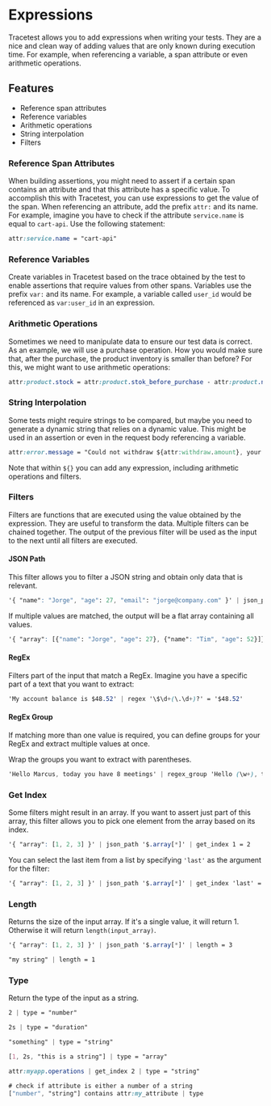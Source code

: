 # Expressions

Tracetest allows you to add expressions when writing your tests. They are a nice and clean way of adding values that are only known during execution time. For example, when referencing a variable, a span attribute or even arithmetic operations.

## **Features**

* Reference span attributes
* Reference variables
* Arithmetic operations
* String interpolation
* Filters

### **Reference Span Attributes**

When building assertions, you might need to assert if a certain span contains an attribute and that this attribute has a specific value. To accomplish this with Tracetest, you can use expressions to get the value of the span. When referencing an attribute, add the prefix `attr:` and its name. For example, imagine you have to check if the attribute `service.name` is equal to `cart-api`. Use the following statement:

```css
attr:service.name = "cart-api"
```

### **Reference Variables**

Create variables in Tracetest based on the trace obtained by the test to enable assertions that require values from other spans. Variables use the prefix `var:` and its name. For example, a variable called `user_id` would be referenced as `var:user_id` in an expression.

### **Arithmetic Operations**

Sometimes we need to manipulate data to ensure our test data is correct. As an example, we will use a purchase operation. How you would make sure that, after the purchase, the product inventory is smaller than before? For this, we might want to use arithmetic operations:

```css
attr:product.stock = attr:product.stok_before_purchase - attr:product.number_bought_items
```

### **String Interpolation**

Some tests might require strings to be compared, but maybe you need to generate a dynamic string that relies on a dynamic value. This might be used in an assertion or even in the request body referencing a variable.

```css
attr:error.message = "Could not withdraw ${attr:withdraw.amount}, your balance is insufficient."
```

Note that within `${}` you can add any expression, including arithmetic operations and filters.


### **Filters**

Filters are functions that are executed using the value obtained by the expression. They are useful to transform the data. Multiple filters can be chained together. The output of the previous filter will be used as the input to the next until all filters are executed.

#### **JSON Path**
This filter allows you to filter a JSON string and obtain only data that is relevant.

```css
'{ "name": "Jorge", "age": 27, "email": "jorge@company.com" }' | json_path '.age' = 27
```

If multiple values are matched, the output will be a flat array containing all values.

```css
'{ "array": [{"name": "Jorge", "age": 27}, {"name": "Tim", "age": 52}]}' | json_path '$.array[*]..["name", "age"] = '["Jorge", 27, "Tim", 52]'
```

#### **RegEx**
Filters part of the input that match a RegEx. Imagine you have a specific part of a text that you want to extract:

```css
'My account balance is $48.52' | regex '\$\d+(\.\d+)?' = '$48.52'
```

#### **RegEx Group**
If matching more than one value is required, you can define groups for your RegEx and extract multiple values at once.

Wrap the groups you want to extract with parentheses.

```css
'Hello Marcus, today you have 8 meetings' | regex_group 'Hello (\w+), today you have (\d+) meetings' = '["Marcus", 8]'
```

### **Get Index**

Some filters might result in an array. If you want to assert just part of this array, this filter allows you to pick one element from the array based on its index.

```css
'{ "array": [1, 2, 3] }' | json_path '$.array[*]' | get_index 1 = 2
```

You can select the last item from a list by specifying `'last'` as the argument for the filter:

```css
'{ "array": [1, 2, 3] }' | json_path '$.array[*]' | get_index 'last' = 3
```

### **Length**

Returns the size of the input array. If it's a single value, it will return 1. Otherwise it will return `length(input_array)`.

```css
'{ "array": [1, 2, 3] }' | json_path '$.array[*]' | length = 3
```

```css
"my string" | length = 1
```

### **Type**

Return the type of the input as a string.

```css
2 | type = "number"
```

```css
2s | type = "duration"
```

```css
"something" | type = "string"
```

```css
[1, 2s, "this is a string"] | type = "array"
```

```css
attr:myapp.operations | get_index 2 | type = "string"
```

```css
# check if attribute is either a number of a string
["number", "string"] contains attr:my_attribute | type
```
